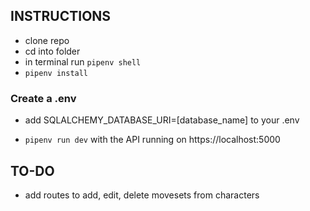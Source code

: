 ## INSTRUCTIONS
- clone repo
- cd into folder
- in terminal run `pipenv shell`
- `pipenv install`
### Create a .env
- add SQLALCHEMY_DATABASE_URI=[database_name] to your .env

- `pipenv run dev` with the API running on https://localhost:5000

## TO-DO
- add routes to add, edit, delete movesets from characters
